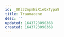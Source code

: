 ```yaml
---
id: _UKl32npmNiX1eQxTypa8
title: Traumacene
desc: ''
updated: 1643723096368
created: 1643723096368
---
```


